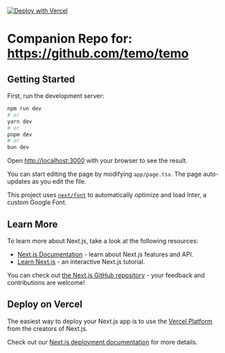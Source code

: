 [![Deploy with Vercel](https://vercel.com/button)](https://vercel.com/new/clone?repository-url=https%3A%2F%2Fgithub.com%2Fhimanshu-plabs%2Ftemo-vercel&env=BLOB_READ_WRITE_TOKEN,NEXT_PUBLIC_VERCEL_URL&envDescription=Create%20Blob%20Token%20from%20here&envLink=https%3A%2F%2Fvercel.com%2Fdocs%2Fstorage%2Fvercel-blob%2Fclient-upload&project-name=temo-docs&repository-name=temo-docs&demo-title=Temo%20Docs&demo-description=A%20Documentation%20Template%20for%20Temo&demo-url=https%3A%2F%2Ftemo-vercel.vercel.app%2F&demo-image=https%3A%2F%2Ftemo-marketing.vercel.app%2F_next%2Fimage%3Furl%3D%252F_next%252Fstatic%252Fmedia%252Fbanner-dark.6bb249ad.png)

# Companion Repo for: https://github.com/temo/temo

## Getting Started

First, run the development server:

```bash
npm run dev
# or
yarn dev
# or
pnpm dev
# or
bun dev
```

Open [http://localhost:3000](http://localhost:3000) with your browser to see the result.

You can start editing the page by modifying `app/page.tsx`. The page auto-updates as you edit the file.

This project uses [`next/font`](https://nextjs.org/docs/basic-features/font-optimization) to automatically optimize and load Inter, a custom Google Font.

## Learn More

To learn more about Next.js, take a look at the following resources:

- [Next.js Documentation](https://nextjs.org/docs) - learn about Next.js features and API.
- [Learn Next.js](https://nextjs.org/learn) - an interactive Next.js tutorial.

You can check out [the Next.js GitHub repository](https://github.com/vercel/next.js/) - your feedback and contributions are welcome!

## Deploy on Vercel

The easiest way to deploy your Next.js app is to use the [Vercel Platform](https://vercel.com/new?utm_medium=default-template&filter=next.js&utm_source=create-next-app&utm_campaign=create-next-app-readme) from the creators of Next.js.

Check out our [Next.js deployment documentation](https://nextjs.org/docs/deployment) for more details.
